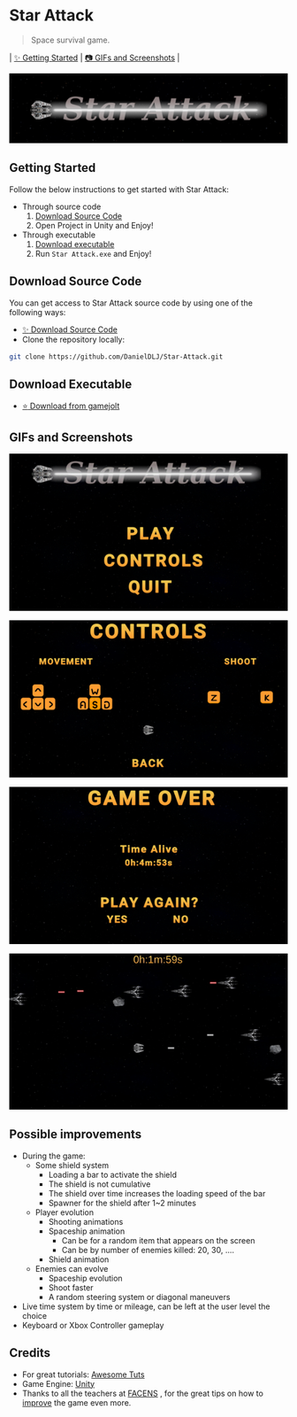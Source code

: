# Star Attack
> Space survival game.


| [:sparkles: Getting Started](#getting-started) | [:camera: GIFs and Screenshots](#gifs-and-screenshots) |


<p align="center">
  <img src="https://github.com/DanielDLJ/Star-Attack/blob/master/Images/banner.png" />
</p>


## Getting Started

Follow the below instructions to get started with Star Attack:
* Through source code
  1. [Download Source Code](#download-source-code)
  2. Open Project in Unity and Enjoy!
* Through executable
  1. [Download executable](#download-executable)
  2. Run `Star Attack.exe` and Enjoy!


## Download Source Code

You can get access to Star Attack source code by using one of the following ways:

- [:sparkles: Download Source Code](https://github.com/DanielDLJ/Star-Attack/archive/master.zip)
- Clone the repository locally:

```bash
git clone https://github.com/DanielDLJ/Star-Attack.git
```

## Download Executable

- [:star: Download from gamejolt](https://gamejolt.com/games/Star_Attack/551683)


## GIFs and Screenshots

<p align="center">
  <img src="https://github.com/DanielDLJ/Star-Attack/blob/master/Images/home.png" />
</p>

<p align="center">
  <img src="https://github.com/DanielDLJ/Star-Attack/blob/master/Images/controls.png" />
</p>

<p align="center">
  <img src="https://github.com/DanielDLJ/Star-Attack/blob/master/Images/game%20over.png" />
</p>

<p align="center">
  <img src="https://github.com/DanielDLJ/Star-Attack/blob/master/Images/Hnet.com-image.gif" />
</p>

## Possible improvements
<ul>
  </li>
  <li>During the game:
    <ul>
      <li>Some shield system
        <ul>
          <li>Loading a bar to activate the shield</li>
          <li>The shield is not cumulative</li>
          <li>The shield over time increases the loading speed of the bar</li>
          <li>Spawner for the shield after 1~2 minutes</li>
        </ul>
      </li>
      <li>Player evolution
        <ul>
          <li>Shooting animations</li>
          <li>Spaceship animation
            <ul>
              <li>Can be for a random item that appears on the screen</li>
              <li>Can be by number of enemies killed: 20, 30, ....</li>
            </ul>
          </li>
          <li>Shield animation</li>
        </ul>
      </li>
      <li>Enemies can evolve
        <ul>
          <li>Spaceship evolution</li>
          <li>Shoot faster</li>
          <li>A random steering system or diagonal maneuvers</li>
        </ul>
      </li>
    </ul>
  <li>Live time system by time or mileage, can be left at the user level the choice</li>
  <li>Keyboard or Xbox Controller gameplay</li>
  </li>
</ul>

## Credits

- For great tutorials: [Awesome Tuts](https://www.youtube.com/channel/UC5c-DuzPdH9iaWYdI0v0uzw)
- Game Engine: [Unity](https://unity3d.com/)
- Thanks to all the teachers at [FACENS](https://facens.br/home) , for the great tips on how to [improve](#possible-improvements) the game even more.
